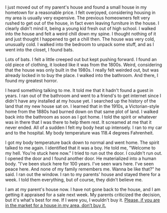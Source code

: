  I just moved out of my parent's house and found a small house in my hometown for a reasonable price. I felt overjoyed, considering housing in my area is usually very expensive. The previous homeowners felt very rushed to get out of the house, in fact even leaving furniture in the house. I clearly didn't mind it, being a young kid fresh out of high school. I walked into the house and felt a weird chill down my spine. I thought nothing of it and just thought I happened to get a chill then. The house was very cold, unusually cold. I walked into the bedroom to unpack some stuff, and as I went into the closet, I found bats.

Lots of bats. I felt a little creeped out but kept pushing forward. I found an old piece of clothing, it looked like it was from the 1800s. Weird, considering that the house was only built in the 1980s. I really felt weirded out, but was already locked in to buy the place. I walked into the bathroom. And there, I found my greatest horror.

I heard something talking to me. It told me that it hadn't found a guest in years. I ran out of the bathroom and went to a friend's to get internet since I didn't have any installed at my house yet. I searched up the history of the land that my new house sat on. I learned that in the 1910s, a Victorian-style home from the 1880s had burned down on that same plot of land. I walked back into the bathroom as soon as I got home. I told the spirit or whatever was in there that I was there to help them rest. It screamed at me that it never ended. All of a sudden I felt my body heat up intensely. I ran to my car and to the hospital. My body temperature was 118.4 degrees Fahrenheit.

I got my body temperature back down to normal and went home. The spirit talked to me again. I identified that it was a boy. He told me, "Welcome to my hell. You're stuck here now." I tried to run out the door. I couldn't run out. I opened the door and I found another door. He materialized into a human body. "I've been stuck here for 100 years. I've seen wars here. I've seen peace here. And none of my family remembers me. Wanna be like that?" he said. I ran out the window. I ran to my parents' house and stayed there for a week. I told them everything, but of course, they didn't believe me.

I am at my parent's house now. I have not gone back to the house, and I am getting it appraised for a sale next week. My parents criticized the decision, but it's what's best for me. If I were you, I wouldn't buy it. [Please, if you are in the market for a house in my area, don’t buy it.](https://reddit.com/r/itscontho)